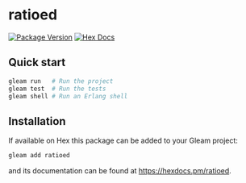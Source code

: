 # ratioed

[![Package Version](https://img.shields.io/hexpm/v/ratioed)](https://hex.pm/packages/ratioed)
[![Hex Docs](https://img.shields.io/badge/hex-docs-ffaff3)](https://hexdocs.pm/ratioed/)

## Quick start

```sh
gleam run   # Run the project
gleam test  # Run the tests
gleam shell # Run an Erlang shell
```

## Installation

If available on Hex this package can be added to your Gleam project:

```sh
gleam add ratioed
```

and its documentation can be found at <https://hexdocs.pm/ratioed>.
